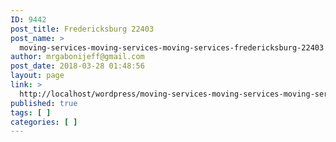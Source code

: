 ```yaml
---
ID: 9442
post_title: Fredericksburg 22403
post_name: >
  moving-services-moving-services-moving-services-fredericksburg-22403
author: mrgabonijeff@gmail.com
post_date: 2018-03-28 01:48:56
layout: page
link: >
  http://localhost/wordpress/moving-services-moving-services-moving-services-fredericksburg-22403/
published: true
tags: [ ]
categories: [ ]
---
```


